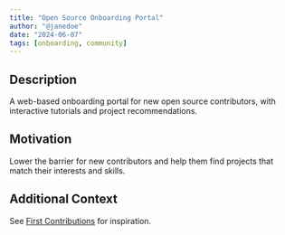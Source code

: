 ```yaml
---
title: "Open Source Onboarding Portal"
author: "@janedoe"
date: "2024-06-07"
tags: [onboarding, community]
---
```


## Description

A web-based onboarding portal for new open source contributors, with interactive tutorials and project recommendations.

## Motivation

Lower the barrier for new contributors and help them find projects that match their interests and skills.

## Additional Context

See [First Contributions](https://firstcontributions.github.io/) for inspiration.
